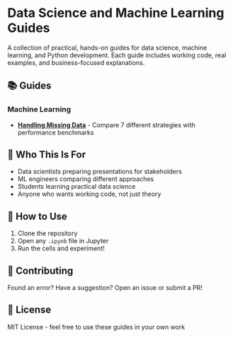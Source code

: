 # Data Science and Machine Learning Guides

A collection of practical, hands-on guides for data science, machine learning, and Python development. Each guide includes working code, real examples, and business-focused explanations.

## 📚 Guides

### Machine Learning
- [**Handling Missing Data**](machine-learning/missing_data_handling.ipynb) - Compare 7 different strategies with performance benchmarks
<!---
- [Feature Engineering](machine-learning/feature-engineering.ipynb) - Coming soon

### Data Science
- [Exploratory Data Analysis](data-science/eda-guide.ipynb) - Coming soon

### Python
- [Pandas Tips & Tricks](python/pandas-tricks.ipynb) - Coming soon
and here
-->



## 🎯 Who This Is For
- Data scientists preparing presentations for stakeholders
- ML engineers comparing different approaches
- Students learning practical data science
- Anyone who wants working code, not just theory

## 🚀 How to Use
1. Clone the repository
2. Open any `.ipynb` file in Jupyter
3. Run the cells and experiment!

## 🤝 Contributing
Found an error? Have a suggestion? Open an issue or submit a PR!

## 📝 License
MIT License - feel free to use these guides in your own work
